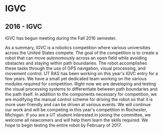 # IGVC
## 2016 - IGVC

IGVC has begun meeting during the Fall 2016 semester.

As a summary, IGVC is a
robotics competition where various universities across the United States compete.
The goal of the competition is to create a robot that can move autonomously
across an open field while avoiding obstacles and staying within path boundaries.
The robot accomplishes these tasks through the use of GPS navigation, visual
processing, and movement control. UT RAS has been working on this year's IGVC
entry for a few years. We have a small yet dedicated team working on the various
modules required for competition. Right now we are developing and testing the
visual processing systems to differentiate between path boundaries and the path
itself. In addition to the components necessary for competition, we are modifying
the manual control scheme for driving the robot so that it is more user-friendly
and can be driven at various events. We will continue our work and will be
competing in this year's competition in Rochester, Michigan. If you are a UT
student interested in joining the committee, we welcome all newcomers and will
help them learn the skills required. We hope to begin testing the entire robot
by February of 2017.
